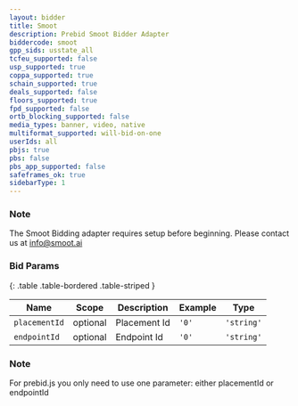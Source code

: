 ```yaml
---
layout: bidder
title: Smoot
description: Prebid Smoot Bidder Adapter
biddercode: smoot
gpp_sids: usstate_all
tcfeu_supported: false
usp_supported: true
coppa_supported: true
schain_supported: true
deals_supported: false
floors_supported: true
fpd_supported: false
ortb_blocking_supported: false
media_types: banner, video, native
multiformat_supported: will-bid-on-one
userIds: all
pbjs: true
pbs: false
pbs_app_supported: false
safeframes_ok: true
sidebarType: 1
---
```


### Note

The Smoot Bidding adapter requires setup before beginning. Please contact us at <info@smoot.ai>

### Bid Params

{: .table .table-bordered .table-striped }

| Name          | Scope    | Description  | Example                         | Type       |
|---------------|----------|--------------|---------------------------------|------------|
| `placementId` | optional | Placement Id | `'0'`                           | `'string'` |
| `endpointId`  | optional | Endpoint Id  | `'0'`                           | `'string'` |

### Note

For prebid.js you only need to use one parameter: either placementId or endpointId
